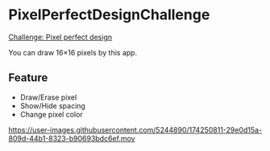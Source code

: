 # PixelPerfectDesignChallenge

[Challenge: Pixel perfect design](https://developer.apple.com/news/?id=3sgp4ps7)

You can draw 16×16 pixels by this app.

## Feature

- Draw/Erase pixel
- Show/Hide spacing
- Change pixel color

https://user-images.githubusercontent.com/5244890/174250811-29e0d15a-809d-44b1-8323-b90693bdc6ef.mov
